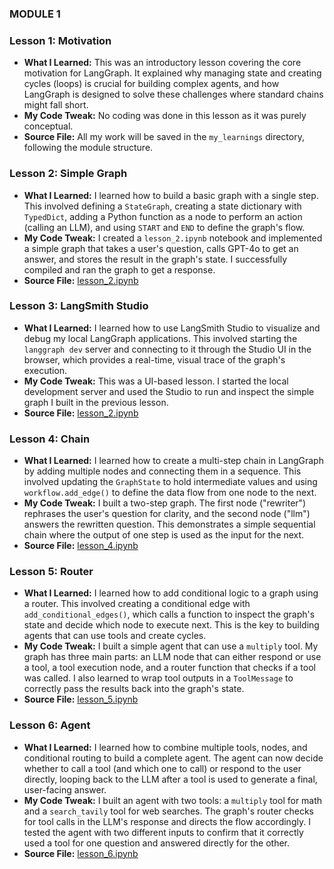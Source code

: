 ### MODULE 1
### Lesson 1: Motivation
* **What I Learned:** This was an introductory lesson covering the core motivation for LangGraph. It explained why managing state and creating cycles (loops) is crucial for building complex agents, and how LangGraph is designed to solve these challenges where standard chains might fall short.
* **My Code Tweak:** No coding was done in this lesson as it was purely conceptual.
* **Source File:** All my work will be saved in the `my_learnings` directory, following the module structure.

### Lesson 2: Simple Graph
* **What I Learned:** I learned how to build a basic graph with a single step. This involved defining a `StateGraph`, creating a state dictionary with `TypedDict`, adding a Python function as a node to perform an action (calling an LLM), and using `START` and `END` to define the graph's flow.
* **My Code Tweak:** I created a `lesson_2.ipynb` notebook and implemented a simple graph that takes a user's question, calls GPT-4o to get an answer, and stores the result in the graph's state. I successfully compiled and ran the graph to get a response.
* **Source File:** [lesson_2.ipynb](my_learnings/module_1/lesson_2.ipynb)

### Lesson 3: LangSmith Studio
* **What I Learned:** I learned how to use LangSmith Studio to visualize and debug my local LangGraph applications. This involved starting the `langgraph dev` server and connecting to it through the Studio UI in the browser, which provides a real-time, visual trace of the graph's execution.
* **My Code Tweak:** This was a UI-based lesson. I started the local development server and used the Studio to run and inspect the simple graph I built in the previous lesson.
* **Source File:** [lesson_2.ipynb](my_learnings/module_1/lesson_2.ipynb)

### Lesson 4: Chain
* **What I Learned:** I learned how to create a multi-step chain in LangGraph by adding multiple nodes and connecting them in a sequence. This involved updating the `GraphState` to hold intermediate values and using `workflow.add_edge()` to define the data flow from one node to the next.
* **My Code Tweak:** I built a two-step graph. The first node ("rewriter") rephrases the user's question for clarity, and the second node ("llm") answers the rewritten question. This demonstrates a simple sequential chain where the output of one step is used as the input for the next.
* **Source File:** [lesson_4.ipynb](my_learnings/module_1/lesson_4.ipynb)

### Lesson 5: Router
* **What I Learned:** I learned how to add conditional logic to a graph using a router. This involved creating a conditional edge with `add_conditional_edges()`, which calls a function to inspect the graph's state and decide which node to execute next. This is the key to building agents that can use tools and create cycles.
* **My Code Tweak:** I built a simple agent that can use a `multiply` tool. My graph has three main parts: an LLM node that can either respond or use a tool, a tool execution node, and a router function that checks if a tool was called. I also learned to wrap tool outputs in a `ToolMessage` to correctly pass the results back into the graph's state.
* **Source File:** [lesson_5.ipynb](my_learnings/module_1/lesson_5.ipynb)

### Lesson 6: Agent
* **What I Learned:** I learned how to combine multiple tools, nodes, and conditional routing to build a complete agent. The agent can now decide whether to call a tool (and which one to call) or respond to the user directly, looping back to the LLM after a tool is used to generate a final, user-facing answer.
* **My Code Tweak:** I built an agent with two tools: a `multiply` tool for math and a `search_tavily` tool for web searches. The graph's router checks for tool calls in the LLM's response and directs the flow accordingly. I tested the agent with two different inputs to confirm that it correctly used a tool for one question and answered directly for the other.
* **Source File:** [lesson_6.ipynb](my_learnings/module_1/lesson_6.ipynb)